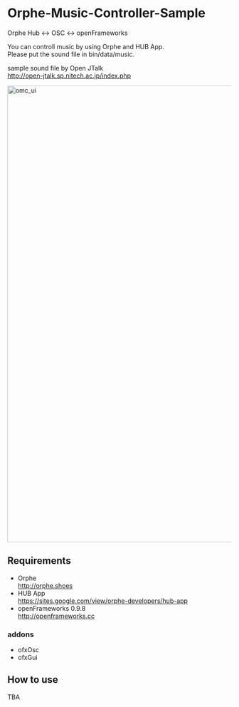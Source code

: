 # Orphe-Music-Controller-Sample
Orphe Hub &lt;-> OSC &lt;-> openFrameworks

You can controll music by using Orphe and HUB App.  
Please put the sound file in bin/data/music.

sample sound file by Open JTalk  
http://open-jtalk.sp.nitech.ac.jp/index.php

<img width="1025" alt="omc_ui" src="https://user-images.githubusercontent.com/9309605/29307516-30599570-81dd-11e7-9584-f276efd9b4dc.png">

## Requirements
- Orphe  
http://orphe.shoes
- HUB App  
https://sites.google.com/view/orphe-developers/hub-app
- openFrameworks 0.9.8  
http://openframeworks.cc
### addons
- ofxOsc
- ofxGui

## How to use
TBA
